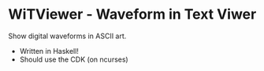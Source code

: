 # WiTViewer - Waveform in Text Viwer

Show digital waveforms in ASCII art.

* Written in Haskell!
* Should use the CDK (on ncurses)

